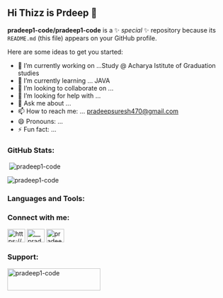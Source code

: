 ## Hi Thizz is Prdeep 👋


**pradeep1-code/pradeep1-code** is a ✨ _special_ ✨ repository because its `README.md` (this file) appears on your GitHub profile.

Here are some ideas to get you started:

- 🔭 I’m currently working on ...Study @ Acharya Istitute of Graduation studies
- 🌱 I’m currently learning ...  JAVA
- 👯 I’m looking to collaborate on ...
- 🤔 I’m looking for help with ...
- 💬 Ask me about ...
- 📫 How to reach me: ... pradeepsuresh470@gmail.com
- 😄 Pronouns: ...
- ⚡ Fun fact: ...
<h3 align="left">GitHub Stats:</h3>

<p>&nbsp;<img align="center" src="https://github-readme-stats.vercel.app/api?username=pradeep1-code&show_icons=true&locale=en" alt="pradeep1-code" /></p>

<p><img align="center" src="https://github-readme-streak-stats.herokuapp.com/?user=pradeep1-code&" alt="pradeep1-code" /></p>

<h3 align="left">Languages and Tools:</h3>
<h3 align="left">Connect with me:</h3>
<p align="left">
<a href="https://linkedin.com/in/pradeep-suresh-241a577331" target="blank"><img align="center" src="https://raw.githubusercontent.com/rahuldkjain/github-profile-readme-generator/master/src/images/icons/Social/linked-in-alt.svg" alt="https://pradeep-suresh" height="30" width="40" /></a>
<a href="https://instagram.com/__pradeep_85" target="blank"><img align="center" src="https://raw.githubusercontent.com/rahuldkjain/github-profile-readme-generator/master/src/images/icons/Social/instagram.svg" alt="__pradeep_85" height="30" width="40" /></a>
<img align="center" src="https://raw.githubusercontent.com/rahuldkjain/github-profile-readme-generator/master/src/images/icons/Social/leet-code.svg" alt="pradeep1-code" height="30" width="40" /></a>
</p>


<h3 align="left">Support:</h3>
<p><a href="https://www.buymeacoffee.com/pradeep1-code"> <img align="left" src="https://cdn.buymeacoffee.com/buttons/v2/default-yellow.png" height="50" width="210" alt="pradeep1-code" /></a></p><br><br>
